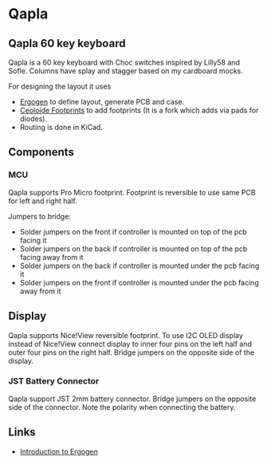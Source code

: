 # Qapla

## Qapla 60 key keyboard

Qapla is a 60 key keyboard with Choc switches inspired by Lilly58 and Sofle. Columns have splay and stagger based on my cardboard mocks.

For designing the layout it uses

* [Ergogen](https://github.com/ergogen/ergogen) to define layout, generate PCB and case.
* [Ceoloide Footprints](https://github.com/achamian/ergogen-footprints/tree/diode_via_connections) to add footprints (It is a fork which adds via pads for diodes).
* Routing is done in KiCad.

## Components

### MCU

Qapla supports Pro Micro footprint. Footprint is reversible to use same PCB for left and right half.

Jumpers to bridge:

* Solder jumpers on the front if controller is mounted on top of the pcb facing it
* Solder jumpers on the back if controller is mounted on top of the pcb facing away from it
* Solder jumpers on the back if controller is mounted under the pcb facing it
* Solder jumpers on the front if controller is mounted under the pcb facing away from it

## Display

Qapla supports Nice!View reversible footprint. To use I2C OLED display instead of Nice!View connect display to inner four pins on the left half and outer four pins on the right half. Bridge jumpers on the opposite side of the display.

### JST Battery Connector

Qapla support JST 2mm battery connector. Bridge jumpers on the opposite side of the connector. Note the polarity when connecting the battery.

## Links

* [Introduction to Ergogen](https://flatfootfox.com/ergogen-introduction/)

